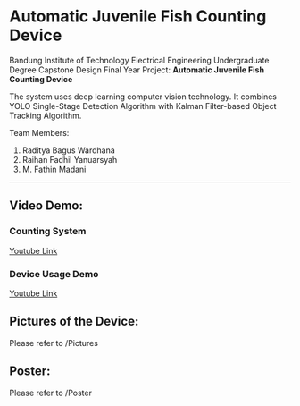 # Automatic Juvenile Fish Counting Device
Bandung Institute of Technology Electrical Engineering Undergraduate Degree Capstone Design Final Year Project: **Automatic Juvenile Fish Counting Device**

The system uses deep learning computer vision technology. It combines YOLO Single-Stage Detection Algorithm with Kalman Filter-based Object Tracking Algorithm.

Team Members:
1. Raditya Bagus Wardhana
2. Raihan Fadhil Yanuarsyah
3. M. Fathin Madani

---

## Video Demo:
### Counting System
[Youtube Link](https://youtube.com/shorts/lDPH_ZbXBBA?feature=share)

### Device Usage Demo
[Youtube Link](https://youtu.be/lIapoIvvQwo?si=x17H1uYqXJrfV1zV)

## Pictures of the Device:
Please refer to /Pictures

## Poster:
Please refer to /Poster
